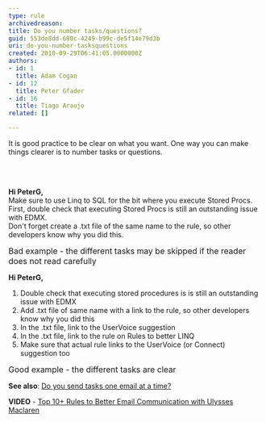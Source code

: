 ```yaml
---
type: rule
archivedreason: 
title: Do you number tasks/questions?
guid: 553de8dd-680c-4249-b99c-de5f14e79d3b
uri: do-you-number-tasksquestions
created: 2010-09-29T06:41:05.0000000Z
authors:
- id: 1
  title: Adam Cogan
- id: 12
  title: Peter Gfader
- id: 16
  title: Tiago Araujo
related: []

---
```



<p>It is good practice to be clear on what you want. One way you can make things clearer is to number tasks or questions. </p>
<br><excerpt class='endintro'></excerpt><br>
<div class="greyBox"><p><b>Hi PeterG,</b><br>Make sure to use Linq to SQL for the bit where you execute Stored Procs. First, double check that executing Stored Procs is still an outstanding issue with EDMX. 
      <br> Don't forget create a .txt file of the same name to the rule, so other developers know why you did this.</p></div> 
<font class="ms-rteCustom-FigureBad" size="+0">Bad example - the different tasks may be skipped if the reader does not read carefully</font>
<div class="greyBox"><p><b>Hi PeterG,</b></p><ol><li>Double check that executing stored procedures is is still an outstanding issue with EDMX </li><li>Add .txt file of same name with a link to the rule, so other developers know why you did this</li><li>In the .txt file, link to the UserVoice suggestion </li><li>In the .txt file, link to the rule on Rules to better LINQ </li><li>Make sure that actual rule links to the UserVoice (or Connect) suggestion too</li></ol></div>
<font class="ms-rteCustom-FigureGood" size="+0">Good example - the different tasks are clear</font>

<p><strong>See also</strong>&#58; <a href="/Pages/SendTasksOneEmailAtATime.aspx">Do you send tasks one email at a time?</a><br></p><p><strong>VIDEO</strong>&#160;-&#160;<a href="https&#58;//www.youtube.com/watch?v=LAqRokqq4jI">Top 10+&#160;Rules to Better Email Communication with Ulysses Maclaren</a> ​<br></p>


